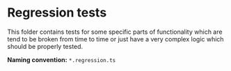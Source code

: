 # Regression tests

This folder contains tests for some specific parts of functionality which are tend to be broken from time to time or just have a very complex logic which should be properly tested.

**Naming convention:** `*.regression.ts`

